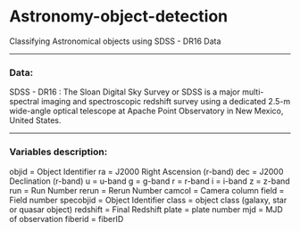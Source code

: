 # Astronomy-object-detection
Classifying Astronomical objects using SDSS - DR16 Data

---
### Data:
SDSS - DR16 :
	The Sloan Digital Sky Survey or SDSS is a major multi-spectral imaging and spectroscopic redshift survey using a dedicated 2.5-m wide-angle optical telescope at Apache Point Observatory in New Mexico, United States. 




---

### Variables description:

objid = Object Identifier
ra = J2000 Right Ascension (r-band)
dec = J2000 Declination (r-band)
u = u-band
g = g-band
r = r-band
i = i-band
z = z-band
run = Run Number
rerun = Rerun Number
camcol = Camera column
field = Field number
specobjid = Object Identifier
class = object class (galaxy, star or quasar object)
redshift = Final Redshift
plate = plate number
mjd = MJD of observation
fiberid = fiberID
